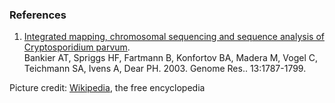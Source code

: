 ### References

1.  [Integrated mapping, chromosomal sequencing and sequence analysis of
    Cryptosporidium
    parvum](http://europepmc.org/abstract/MED/12869580).\
    Bankier AT, Spriggs HF, Fartmann B, Konfortov BA, Madera M, Vogel C,
    Teichmann SA, Ivens A, Dear PH. 2003. Genome Res.. 13:1787-1799.

Picture credit:
[Wikipedia](https://commons.wikimedia.org/wiki/File:Cryptosporidium_parvum_01.jpg),
the free encyclopedia

